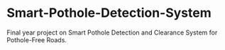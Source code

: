 # Smart-Pothole-Detection-System
Final year project on Smart Pothole Detection and Clearance System for Pothole-Free Roads.
